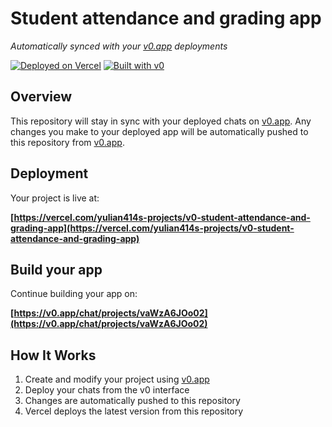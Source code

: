 # Student attendance and grading app

*Automatically synced with your [v0.app](https://v0.app) deployments*

[![Deployed on Vercel](https://img.shields.io/badge/Deployed%20on-Vercel-black?style=for-the-badge&logo=vercel)](https://vercel.com/yulian414s-projects/v0-student-attendance-and-grading-app)
[![Built with v0](https://img.shields.io/badge/Built%20with-v0.app-black?style=for-the-badge)](https://v0.app/chat/projects/vaWzA6JOo02)

## Overview

This repository will stay in sync with your deployed chats on [v0.app](https://v0.app).
Any changes you make to your deployed app will be automatically pushed to this repository from [v0.app](https://v0.app).

## Deployment

Your project is live at:

**[https://vercel.com/yulian414s-projects/v0-student-attendance-and-grading-app](https://vercel.com/yulian414s-projects/v0-student-attendance-and-grading-app)**

## Build your app

Continue building your app on:

**[https://v0.app/chat/projects/vaWzA6JOo02](https://v0.app/chat/projects/vaWzA6JOo02)**

## How It Works

1. Create and modify your project using [v0.app](https://v0.app)
2. Deploy your chats from the v0 interface
3. Changes are automatically pushed to this repository
4. Vercel deploys the latest version from this repository
